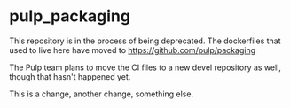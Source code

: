 pulp_packaging
==============

This repository is in the process of being deprecated. The dockerfiles that used to live here have
moved to https://github.com/pulp/packaging

The Pulp team plans to move the CI files to a new devel repository as well, though that hasn't
happened yet.

This is a change, another change, something else.
